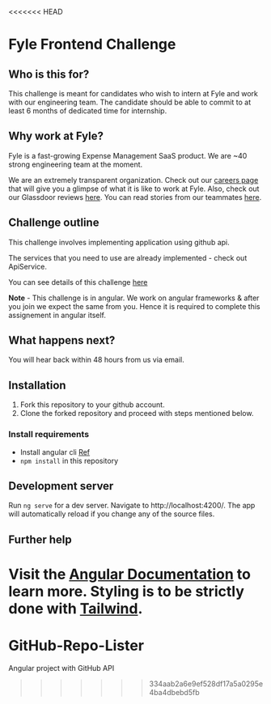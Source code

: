 <<<<<<< HEAD
# Fyle Frontend Challenge

## Who is this for?

This challenge is meant for candidates who wish to intern at Fyle and work with our engineering team. The candidate should be able to commit to at least 6 months of dedicated time for internship.

## Why work at Fyle?

Fyle is a fast-growing Expense Management SaaS product. We are ~40 strong engineering team at the moment. 

We are an extremely transparent organization. Check out our [careers page](https://careers.fylehq.com) that will give you a glimpse of what it is like to work at Fyle. Also, check out our Glassdoor reviews [here](https://www.glassdoor.co.in/Reviews/Fyle-Reviews-E1723235.htm). You can read stories from our teammates [here](https://stories.fylehq.com).

## Challenge outline

This challenge involves implementing application using github api. 

The services that you need to use are already implemented - check out ApiService.

You can see details of this challenge [here](https://fyleuniverse.notion.site/fyleuniverse/Fyle-Frontend-development-challenge-cb5085e5e0864e769e7b98c694400aaa)

__Note__ - This challenge is in angular. We work on angular frameworks & after you join we expect the same from you. Hence it is required to complete this assignement in angular itself.

## What happens next?

You will hear back within 48 hours from us via email.

## Installation

1. Fork this repository to your github account.
2. Clone the forked repository and proceed with steps mentioned below.

### Install requirements
* Install angular cli [Ref](https://angular.io/cli)
* `npm install` in this repository 

## Development server

Run `ng serve` for a dev server. Navigate to http://localhost:4200/. The app will automatically reload if you change any of the source files.

## Further help

Visit the [Angular Documentation](https://angular.io/guide/styleguide) to learn more.
Styling is to be strictly done with [Tailwind](https://tailwindcss.com/docs/installation).
=======
# GitHub-Repo-Lister
Angular project with GitHub API
>>>>>>> 334aab2a6e9ef528df17a5a0295e4ba4dbebd5fb
